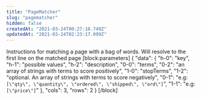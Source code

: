 ```yaml
---
title: "PageMatcher"
slug: "pagematcher"
hidden: false
createdAt: "2021-03-24T00:27:18.749Z"
updatedAt: "2021-03-24T02:23:17.099Z"
---
```

Instructions for matching a page with a bag of words. Will resolve to the first line on the matched page
[block:parameters]
{
  "data": {
    "h-0": "key",
    "h-1": "possible values",
    "h-2": "description",
    "0-0": "terms",
    "0-2": "an array of strings with terms to score positively",
    "1-0": "stopTerms",
    "1-2": "optional. An array of strings with terms to score negatively",
    "0-1": "e.g: `[\"qty\", \"quantity\", \"ordered\", \"shipped\", \"ord\"]`",
    "1-1": "e.g: `[\"price\"]`"
  },
  "cols": 3,
  "rows": 2
}
[/block]